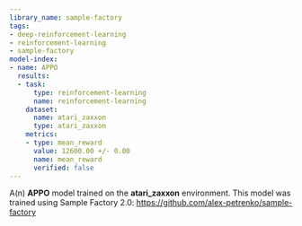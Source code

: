 ```yaml
---
library_name: sample-factory
tags:
- deep-reinforcement-learning
- reinforcement-learning
- sample-factory
model-index:
- name: APPO
  results:
  - task:
      type: reinforcement-learning
      name: reinforcement-learning
    dataset:
      name: atari_zaxxon
      type: atari_zaxxon
    metrics:
    - type: mean_reward
      value: 12600.00 +/- 0.00
      name: mean_reward
      verified: false
---
```


A(n) **APPO** model trained on the **atari_zaxxon** environment.
This model was trained using Sample Factory 2.0: https://github.com/alex-petrenko/sample-factory
    